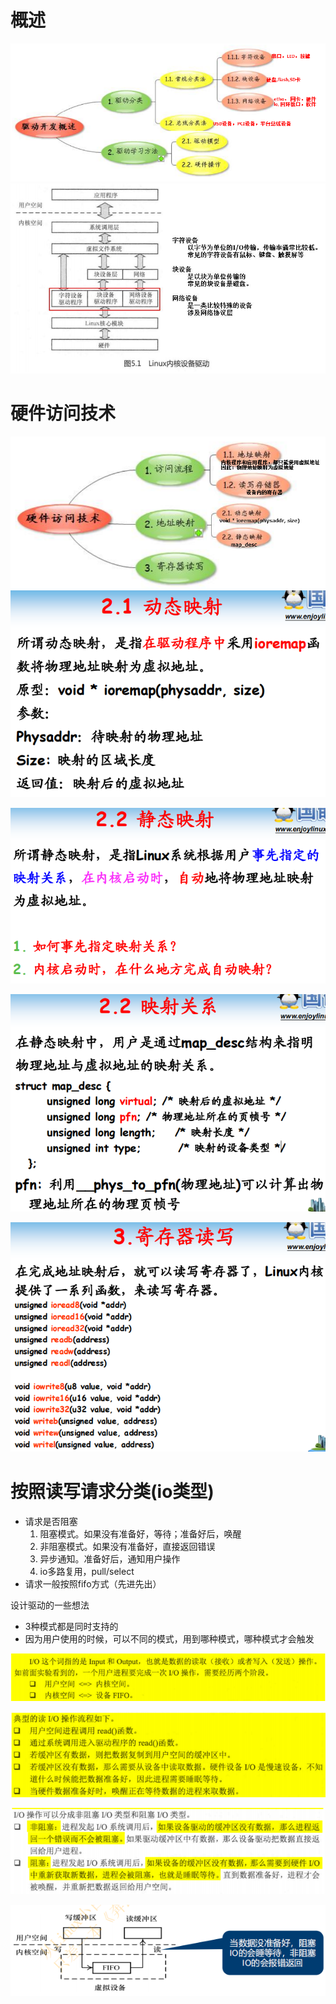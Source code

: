 # 概述
![](../photo/Pasted%20image%2020230507102907.png)
![](../photo/Pasted%20image%2020230509093216.png)

# 硬件访问技术
![](../photo/Pasted%20image%2020230507104333.png)
![](../photo/Pasted%20image%2020230507104356.png)

![](../photo/Pasted%20image%2020230507104418.png)

![](../photo/Pasted%20image%2020230507104440.png)

![](../photo/Pasted%20image%2020230507104502.png)

# 按照读写请求分类(io类型)
- 请求是否阻塞
	1. 阻塞模式。如果没有准备好，等待；准备好后，唤醒
	2. 非阻塞模式。如果没有准备好，直接返回错误
	3. 异步通知。准备好后，通知用户操作
	4. io多路复用，pull/select
- 请求一般按照fifo方式（先进先出）

设计驱动的一些想法
- 3种模式都是同时支持的
- 因为用户使用的时候，可以不同的模式，用到哪种模式，哪种模式才会触发

![](../photo/Pasted%20image%2020230509104223.png)

![](../photo/Pasted%20image%2020230509104237.png)

![](../photo/Pasted%20image%2020230509104417.png)

![](../photo/Pasted%20image%2020230509104832.png)
